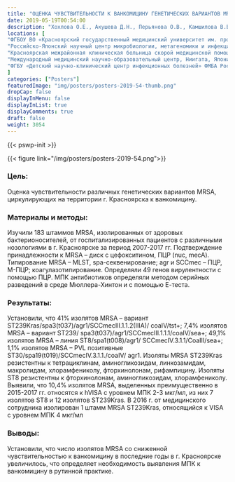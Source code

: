 ```yaml
---
title: "ОЦЕНКА ЧУВСТВИТЕЛЬНОСТИ К ВАНКОМИЦИНУ ГЕНЕТИЧЕСКИХ ВАРИАНТОВ MRSA, ЦИРКУЛИРУЮЩИХ НА ТЕРРИТОРИИ Г. КРАСНОЯРСКА"
date: 2019-05-19T00:54:00
description: "Хохлова О.Е., Акушева Д.Н., Перьянова О.В., Камшилова В.В., Бочанова Е.Н., Поткина Н.К., Цыбин В.А., Удалова А.А,, Ямамото Т., Сидоренко С.В."
locations: [
"ФГБОУ ВО «Красноярский государственный медицинский университет им. проф. В.Ф. Войно-Ясенецкого» Минздрава России, Красноярск, Россия",
"Российско-Японский научный центр микробиологии, метагеномики и инфекционных заболеваний, Красноярск, Россия",
"Красноярская межрайонная клиническая больница скорой медицинской помощи им. H.С. Карповича, Красноярск, Россия",
"Международный медицинский научно-образовательный центр, Ниигата, Япония",
"ФГБУ «Детский научно-клинический центр инфекционных болезней» ФМБА России, Санкт-Петербург, Россия"
]
categories: ["Posters"]
featuredImage: "img/posters/posters-2019-54-thumb.png"
dropCap: false
displayInMenu: false
displayInList: true
displayComments: true
draft: false
weight: 3054
---
```



{{< pswp-init >}}

{{< figure link="/img/posters/posters-2019-54.png">}}


### Цель:

Оценка чувствительности различных генетических вариантов MRSA, циркулирующих на территории г. Красноярска к ванкомицину.

### Материалы и методы: 

Изучили 183 штаммов MRSA, изолированных от здоровых бактерионосителей, от госпитализированных пациентов с различными нозологиями в г. Красноярске за период 2007-2017 гг. Подтверждение принадлежности к MRSA – диск с цефокситином, ПЦР (nuc, mecA). Типирование MRSA – MLST, spa-секвенирование; agr и SCCmec – ПЦР, М-ПЦР; коагулазотипирование. Определяли 49 генов вирулентности с помощью ПЦР. МПК антибиотиков определяли методом серийных разведений в среде Мюллера-Хинтон и с помощью Е-теста.

### Результаты: 

Установили, что 41% изолятов MRSA – вариант ST239Kras/spa3(t037)/agr1/SCCmecIII.1.1.2(IIIA)/ coaIV/tst+; 7,4% изолятов MRSA – вариант ST239/ spa3(t037)/agr1/SCCmecIII.1.1.1/coaIV/sea+; 49,1% изолятов MRSA – линия ST8/spa1(t008)/agr1/ SCCmecIV.3.1.1/CoaIII/sea+; 1,1% изолятов MRSA – PVL позитивные ST30/spa19(t019)/SCCmecIV.3.1.1./coaIV/ agr1. Изоляты MRSA ST239Kras резистентны к тетрациклинам, аминогликозидам, линкозамидам, макролидам, хлорамфениколу, фторхинолонам, рифампицину. Изоляты ST8 резистентны к фторхинолонам, аминогликозидам, хлорамфениколу. Выявили, что 10,4% изолятов MRSA, выделенных преимущественно в 2015-2017 гг. относятся к hVISA с уровнем МПК 2-3 мкг/мл, из них 7 изолятов ST8 и 12 изолятов ST239Kras. В 2016 г. от медицинского сотрудника изолирован 1 штамм MRSA ST239Kras, относящийся к VISA с уровнем МПК 4 мкг/мл

### Выводы: 

Установили, что число изолятов MRSA со сниженной чувствительностью к ванкомицину в последние годы в г. Красноярске увеличилось, что определяет необходимость выявления МПК к ванкомицину в рутинной практике.